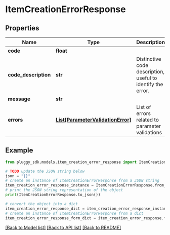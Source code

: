 # ItemCreationErrorResponse


## Properties

Name | Type | Description | Notes
------------ | ------------- | ------------- | -------------
**code** | **float** |  | [optional] 
**code_description** | **str** | Distinctive code description, useful to identify the error. | [optional] 
**message** | **str** |  | [optional] 
**errors** | [**List[ParameterValidationError]**](ParameterValidationError.md) | List of errors related to parameter validations | [optional] 

## Example

```python
from pluggy_sdk.models.item_creation_error_response import ItemCreationErrorResponse

# TODO update the JSON string below
json = "{}"
# create an instance of ItemCreationErrorResponse from a JSON string
item_creation_error_response_instance = ItemCreationErrorResponse.from_json(json)
# print the JSON string representation of the object
print(ItemCreationErrorResponse.to_json())

# convert the object into a dict
item_creation_error_response_dict = item_creation_error_response_instance.to_dict()
# create an instance of ItemCreationErrorResponse from a dict
item_creation_error_response_form_dict = item_creation_error_response.from_dict(item_creation_error_response_dict)
```
[[Back to Model list]](../README.md#documentation-for-models) [[Back to API list]](../README.md#documentation-for-api-endpoints) [[Back to README]](../README.md)


